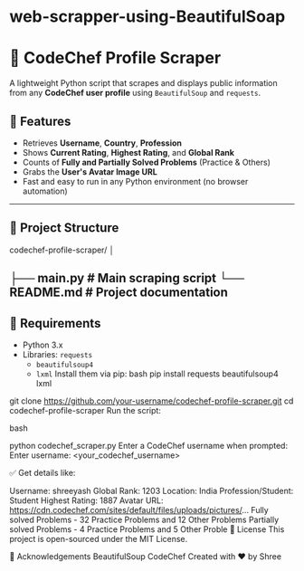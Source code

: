 # web-scrapper-using-BeautifulSoap
# 🧠 CodeChef Profile Scraper

A lightweight Python script that scrapes and displays public information from any **CodeChef user profile** using `BeautifulSoup` and `requests`.

## 📌 Features

- Retrieves **Username**, **Country**, **Profession**
- Shows **Current Rating**, **Highest Rating**, and **Global Rank**
- Counts of **Fully and Partially Solved Problems** (Practice & Others)
- Grabs the **User's Avatar Image URL**
- Fast and easy to run in any Python environment (no browser automation)

---

## 📁 Project Structure
codechef-profile-scraper/
│

├── main.py # Main scraping script
└── README.md # Project documentation
---

## 🧰 Requirements

- Python 3.x
- Libraries:
   `requests`
  - `beautifulsoup4`
  - `lxml`
Install them via pip:
bash
pip install requests beautifulsoup4 lxml

git clone https://github.com/your-username/codechef-profile-scraper.git
cd codechef-profile-scraper
Run the script:

bash

python codechef_scraper.py
Enter a CodeChef username when prompted:
Enter username: <your_codechef_username>

✅ Get details like:

Username: shreeyash   Global Rank: 1203
Location: India
Profession/Student: Student
Highest Rating: 1887
Avatar URL: https://cdn.codechef.com/sites/default/files/uploads/pictures/...
Fully solved Problems - 32 Practice Problems and 12 Other Problems
Partially solved Problems - 4 Practice Problems and 5 Other Proble
📄 License
This project is open-sourced under the MIT License.

🙏 Acknowledgements
BeautifulSoup
CodeChef
Created with ❤️ by Shree
